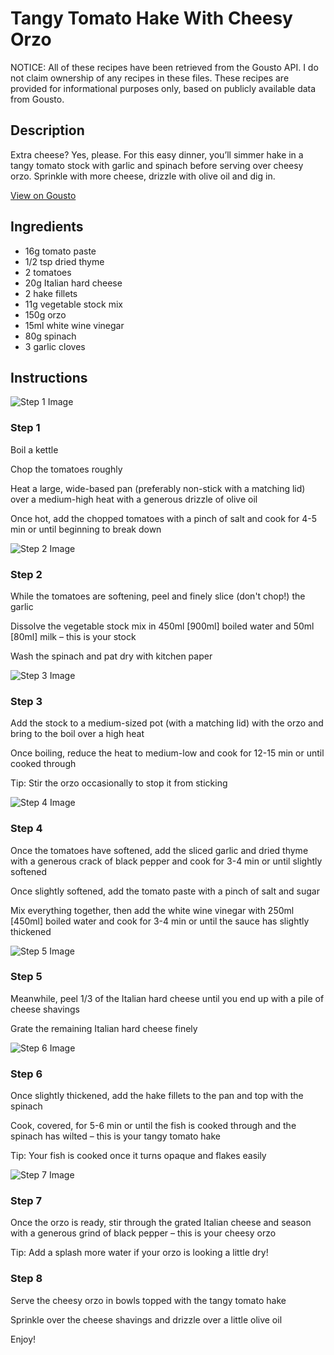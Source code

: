# Tangy Tomato Hake With Cheesy Orzo

NOTICE: All of these recipes have been retrieved from the Gousto API. I do not claim ownership of any recipes in these files. These recipes are provided for informational purposes only, based on publicly available data from Gousto.

## Description

Extra cheese? Yes, please. For this easy dinner, you’ll simmer hake in a tangy tomato stock with garlic and spinach before serving over cheesy orzo. Sprinkle with more cheese, drizzle with olive oil and dig in.

[View on Gousto](https://www.gousto.co.uk/recipes/cookbook/tangy-tomato-hake-with-cheesy-orzo)

## Ingredients

- 16g tomato paste
- 1/2 tsp dried thyme
- 2 tomatoes
- 20g Italian hard cheese
- 2 hake fillets
- 11g vegetable stock mix
- 150g orzo
- 15ml white wine vinegar
- 80g spinach
- 3 garlic cloves

## Instructions

![Step 1 Image](https://production-media.gousto.co.uk/cms/recipe-step-image/Step-1-1690290203861-x200.jpg)

### Step 1

Boil a kettle

Chop the tomatoes roughly

Heat a large, wide-based pan (preferably non-stick with a matching lid) over a medium-high heat with a generous drizzle of olive oil

Once hot, add the chopped tomatoes with a pinch of salt and cook for 4-5 min or until beginning to break down

![Step 2 Image](https://production-media.gousto.co.uk/cms/recipe-step-image/Step-2-1690290207779-x200.jpg)

### Step 2

While the tomatoes are softening, peel and finely slice (don't chop!) the garlic

Dissolve the vegetable stock mix in 450ml <span class="text-danger">[900ml] </span>boiled water and 50ml <span class="text-danger">[80ml]</span> milk – this is your stock

Wash the spinach and pat dry with kitchen paper

![Step 3 Image](https://production-media.gousto.co.uk/cms/recipe-step-image/Step-3-1690290211398-x200.jpg)

### Step 3

Add the stock to a medium-sized pot (with a matching lid) with the orzo and bring to the boil over a high heat

Once boiling, reduce the heat to medium-low and cook for 12-15 min or until cooked through

Tip: Stir the orzo occasionally to stop it from sticking

![Step 4 Image](https://production-media.gousto.co.uk/cms/recipe-step-image/Step-4-1690290214810-x200.jpg)

### Step 4

Once the tomatoes have softened, add the sliced garlic and dried thyme with a generous crack of black pepper and cook for 3-4 min or until slightly softened

Once slightly softened, add the tomato paste with a pinch of salt and sugar

Mix everything together, then add the white wine vinegar with 250ml <span class="text-danger">[450ml] </span>boiled water and cook for 3-4 min or until the sauce has slightly thickened

![Step 5 Image](https://production-media.gousto.co.uk/cms/recipe-step-image/Step-5-1690290219071-x200.jpg)

### Step 5

Meanwhile, peel 1/3 of the Italian hard cheese until you end up with a pile of cheese shavings

Grate the remaining Italian hard cheese finely

![Step 6 Image](https://production-media.gousto.co.uk/cms/recipe-step-image/Step-6-1690290222678-x200.jpg)

### Step 6

Once slightly thickened, add the hake fillets to the pan and top with the spinach

Cook, covered, for 5-6 min or until the fish is cooked through and the spinach has wilted – this is your tangy tomato hake

Tip: Your fish is cooked once it turns opaque and flakes easily

![Step 7 Image](https://production-media.gousto.co.uk/cms/recipe-step-image/Step-7-1690290226232-x200.jpg)

### Step 7

Once the orzo is ready, stir through the grated Italian cheese and season with a generous grind of black pepper – this is your cheesy orzo

Tip: Add a splash more water if your orzo is looking a little dry!

### Step 8

Serve the cheesy orzo in bowls topped with the tangy tomato hake

Sprinkle over the cheese shavings and drizzle over a little olive oil

Enjoy!

